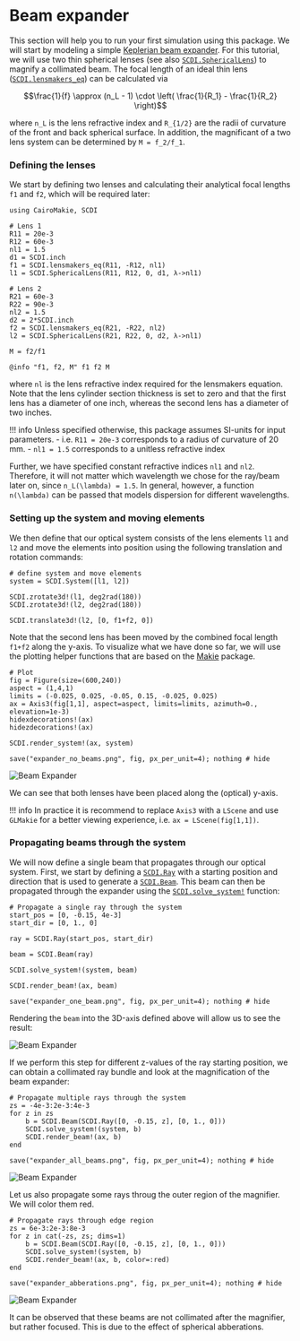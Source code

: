 # Beam expander

This section will help you to run your first simulation using this package. We will start by modeling a simple [Keplerian beam expander](https://www.thorlabs.us/newgrouppage9.cfm?objectgroup_id=14648). For this tutorial, we will use two thin spherical lenses (see also [`SCDI.SphericalLens`](@ref)) to magnify a collimated beam. The focal length of an ideal thin lens ([`SCDI.lensmakers_eq`](@ref)) can be calculated via

```math
\frac{1}{f} \approx (n_L - 1) \cdot \left( \frac{1}{R_1} - \frac{1}{R_2} \right)
```

where ``n_L`` is the lens refractive index and ``R_{1/2}`` are the radii of curvature of the front and back spherical surface. In addition, the magnificant of a two lens system can be determined by ``M = f_2/f_1``.

### Defining the lenses

We start by defining two lenses and calculating their analytical focal lengths `f1` and `f2`, which will be required later:

```@example beam_expander
using CairoMakie, SCDI

# Lens 1
R11 = 20e-3
R12 = 60e-3
nl1 = 1.5
d1 = SCDI.inch
f1 = SCDI.lensmakers_eq(R11, -R12, nl1)
l1 = SCDI.SphericalLens(R11, R12, 0, d1, λ->nl1)

# Lens 2
R21 = 60e-3
R22 = 90e-3
nl2 = 1.5
d2 = 2*SCDI.inch
f2 = SCDI.lensmakers_eq(R21, -R22, nl2)
l2 = SCDI.SphericalLens(R21, R22, 0, d2, λ->nl1)

M = f2/f1

@info "f1, f2, M" f1 f2 M
```

where `nl` is the lens refractive index required for the lensmakers equation. Note that the lens cylinder section thickness is set to zero and that the first lens has a diameter of one inch, whereas the second lens has a diameter of two inches.

!!! info
    Unless specified otherwise, this package assumes SI-units for input parameters.
     - i.e. `R11 = 20e-3` corresponds to a radius of curvature of 20 mm.
     - `nl1 = 1.5` corresponds to a unitless refractive index

Further, we have specified constant refractive indices `nl1` and `nl2`. Therefore, it will not matter which wavelength we chose for the ray/beam later on, since ``n_L(\lambda) = 1.5``. In general, however, a function  ``n(\lambda)`` can be passed that models dispersion for different wavelengths. 

### Setting up the system and moving elements

We then define that our optical system consists of the lens elements `l1` and `l2` and move the elements into position using the following translation and rotation commands:

```@example beam_expander
# define system and move elements
system = SCDI.System([l1, l2])

SCDI.zrotate3d!(l1, deg2rad(180))
SCDI.zrotate3d!(l2, deg2rad(180))

SCDI.translate3d!(l2, [0, f1+f2, 0])
```

Note that the second lens has been moved by the combined focal length `f1+f2` along the y-axis. To visualize what we have done so far, we will use the plotting helper functions that are based on the [Makie](https://docs.makie.org/stable/) package.

```@example beam_expander
# Plot
fig = Figure(size=(600,240))
aspect = (1,4,1)
limits = (-0.025, 0.025, -0.05, 0.15, -0.025, 0.025)
ax = Axis3(fig[1,1], aspect=aspect, limits=limits, azimuth=0., elevation=1e-3)
hidexdecorations!(ax)
hidezdecorations!(ax)

SCDI.render_system!(ax, system)

save("expander_no_beams.png", fig, px_per_unit=4); nothing # hide
```

![Beam Expander](expander_no_beams.png)

We can see that both lenses have been placed along the (optical) y-axis.   

!!! info
    In practice it is recommend to replace `Axis3` with a `LScene` and use `GLMakie` for a better viewing experience, i.e. `ax = LScene(fig[1,1])`.

### Propagating beams through the system

We will now define a single beam that propagates through our optical system. First, we start by defining a [`SCDI.Ray`](@ref) with a starting position and direction that is used to generate a [`SCDI.Beam`](@ref). This beam can then be propagated through the expander using the [`SCDI.solve_system!`](@ref) function:

```@example beam_expander
# Propagate a single ray through the system
start_pos = [0, -0.15, 4e-3]
start_dir = [0, 1., 0]

ray = SCDI.Ray(start_pos, start_dir)

beam = SCDI.Beam(ray)

SCDI.solve_system!(system, beam)

SCDI.render_beam!(ax, beam)

save("expander_one_beam.png", fig, px_per_unit=4); nothing # hide
```

Rendering the `beam` into the 3D-`ax`is defined above will allow us to see the result:

![Beam Expander](expander_one_beam.png)

If we perform this step for different z-values of the ray starting position, we can obtain a collimated ray bundle and look at the magnification of the beam expander:

```@example beam_expander
# Propagate multiple rays through the system
zs = -4e-3:2e-3:4e-3
for z in zs
    b = SCDI.Beam(SCDI.Ray([0, -0.15, z], [0, 1., 0]))
    SCDI.solve_system!(system, b)
    SCDI.render_beam!(ax, b)
end

save("expander_all_beams.png", fig, px_per_unit=4); nothing # hide
```

![Beam Expander](expander_all_beams.png)

Let us also propagate some rays throug the outer region of the magnifier. We will color them red.

```@example beam_expander
# Propagate rays through edge region
zs = 6e-3:2e-3:8e-3
for z in cat(-zs, zs; dims=1)
    b = SCDI.Beam(SCDI.Ray([0, -0.15, z], [0, 1., 0]))
    SCDI.solve_system!(system, b)
    SCDI.render_beam!(ax, b, color=:red)
end

save("expander_abberations.png", fig, px_per_unit=4); nothing # hide
```

![Beam Expander](expander_abberations.png)

It can be observed that these beams are not collimated after the magnifier, but rather focused. This is due to the effect of spherical abberations. 